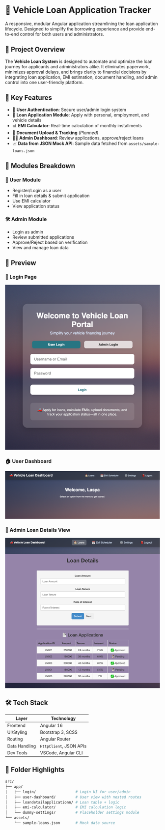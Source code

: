 # 🚀 Vehicle Loan Application Tracker

A responsive, modular Angular application streamlining the loan application lifecycle. Designed to simplify the borrowing experience and provide end-to-end control for both users and administrators.

## 📖 Project Overview

The **Vehicle Loan System** is designed to automate and optimize the loan journey for applicants and administrators alike. It eliminates paperwork, minimizes approval delays, and brings clarity to financial decisions by integrating loan application, EMI estimation, document handling, and admin control into one user-friendly platform.

## 🎯 Key Features

- 🔐 **User Authentication**: Secure user/admin login system  
- 📝 **Loan Application Module**: Apply with personal, employment, and vehicle details  
- 📊 **EMI Calculator**: Real-time calculation of monthly installments  
- 📁 **Document Upload & Tracking** *(Planned)*  
- 🧑‍💼 **Admin Dashboard**: Review applications, approve/reject loans  
- 📈 **Data from JSON Mock API**: Sample data fetched from `assets/sample-loans.json`

## 🧩 Modules Breakdown

### 👥 User Module
- Register/Login as a user  
- Fill in loan details & submit application  
- Use EMI calculator  
- View application status  

### 🛠️ Admin Module
- Login as admin  
- Review submitted applications  
- Approve/Reject based on verification  
- View and manage loan data  

## 📸 Preview

### 🔐 Login Page
![Login Preview](./screenshotss/login.png)

### 🏠 User Dashboard
![User Dashboard](./screenshotss/dashboard.png)

### 🧾 Admin Loan Details View
![Admin Loan Details](./screenshotss/loandetails.png)

## 🛠️ Tech Stack

| Layer        | Technology        |
|--------------|-------------------|
| Frontend     | Angular 16        |
| UI/Styling   | Bootstrap 3, SCSS |
| Routing      | Angular Router    |
| Data Handling| `HttpClient`, JSON APIs |
| Dev Tools    | VSCode, Angular CLI |

## 📁 Folder Highlights

```bash
src/
├── app/
│   ├── login/                  # Login UI for user/admin
│   ├── user-dashboard/         # User view with nested routes
│   ├── loandetailapplicationn/ # Loan table + logic
│   ├── emi-calculator/         # EMI calculation logic
│   └── dummy-settings/         # Placeholder settings module
└── assets/
    └── sample-loans.json       # Mock data source
